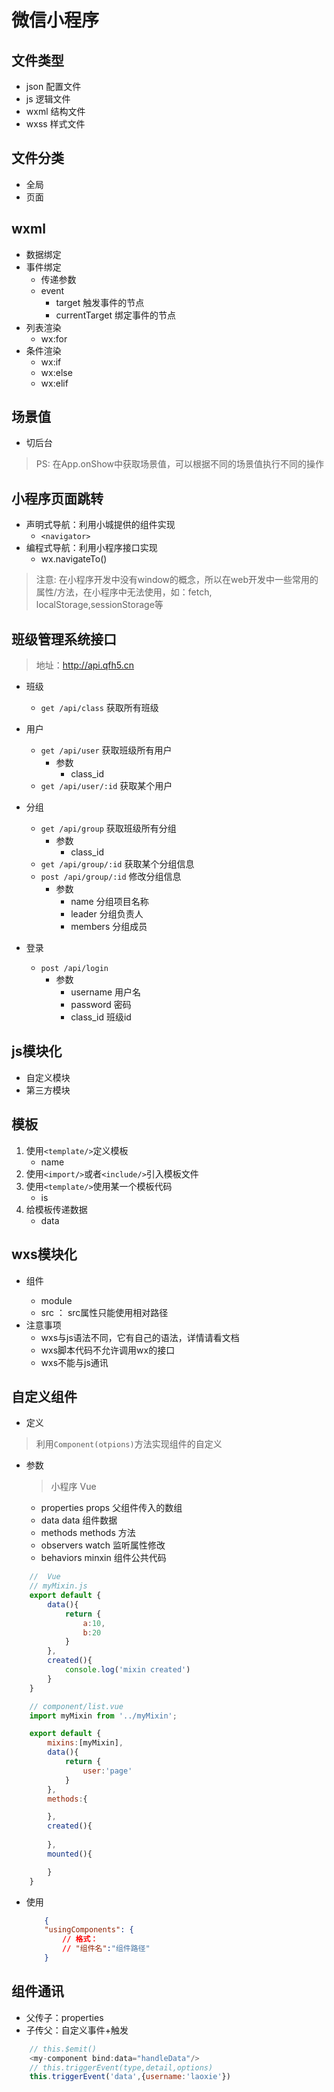 # 微信小程序

## 文件类型
* json  配置文件
* js    逻辑文件
* wxml  结构文件
* wxss  样式文件

## 文件分类
* 全局
* 页面


## wxml
* 数据绑定
* 事件绑定
    * 传递参数
    * event
        * target            触发事件的节点
        * currentTarget     绑定事件的节点
* 列表渲染
    * wx:for
* 条件渲染
    * wx:if
    * wx:else
    * wx:elif

## 场景值
* 切后台
> PS: 在App.onShow中获取场景值，可以根据不同的场景值执行不同的操作

## 小程序页面跳转
* 声明式导航：利用小城提供的组件实现
    *  `<navigator>`
* 编程式导航：利用小程序接口实现
    * wx.navigateTo()

>注意: 在小程序开发中没有window的概念，所以在web开发中一些常用的属性/方法，在小程序中无法使用，如：fetch, localStorage,sessionStorage等

## 班级管理系统接口
> 地址：http://api.qfh5.cn
* 班级
    * `get /api/class`      获取所有班级

* 用户
    * `get /api/user`       获取班级所有用户
        * 参数
            * class_id
    * `get /api/user/:id`   获取某个用户
* 分组
    * `get /api/group`      获取班级所有分组
        * 参数
            * class_id
    * `get /api/group/:id`   获取某个分组信息
    * `post /api/group/:id`   修改分组信息
        * 参数
            * name      分组项目名称
            * leader    分组负责人
            * members   分组成员
* 登录
    * `post /api/login`
        * 参数
            * username  用户名
            * password  密码
            * class_id  班级id

## js模块化
* 自定义模块
* 第三方模块

## 模板
1. 使用`<template/>`定义模板
    * name
2. 使用`<import/>`或者`<include/>`引入模板文件
3. 使用`<template/>`使用某一个模板代码
    * is
4. 给模板传递数据
    * data

## wxs模块化
* <wxs/> 组件
    * module
    * src   ： src属性只能使用相对路径
* 注意事项
    * wxs与js语法不同，它有自己的语法，详情请看文档
    * wxs脚本代码不允许调用wx的接口
    * wxs不能与js通讯


## 自定义组件

* 定义
> 利用`Component(otpions)`方法实现组件的自定义

* 参数
    > 小程序              Vue
    * properties        props           父组件传入的数组
    * data              data            组件数据
    * methods           methods         方法
    * observers         watch           监听属性修改
    * behaviors         minxin          组件公共代码

```js
    //  Vue
    // myMixin.js
    export default {
        data(){
            return {
                a:10,
                b:20
            }
        },
        created(){
            console.log('mixin created')
        }
    }

    // component/list.vue
    import myMixin from '../myMixin';

    export default {
        mixins:[myMixin],
        data(){
            return {
                user:'page'
            }
        },
        methods:{

        },
        created(){
            
        },
        mounted(){

        }
    }
```

* 使用
    ```json
        {
        "usingComponents": {
            // 格式：
            // "组件名":"组件路径"
        }
    ```

## 组件通讯
* 父传子：properties
* 子传父：自定义事件+触发
```js
    // this.$emit()
    <my-component bind:data="handleData"/>
    // this.triggerEvent(type,detail,options)
    this.triggerEvent('data',{username:'laoxie'})
```